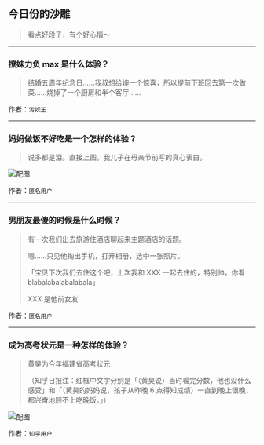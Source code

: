 ## 今日份的沙雕

> 看点好段子，有个好心情～


 
---

### 撩妹力负 max 是什么体验？

> 结婚五周年纪念日……我叔想给婶一个惊喜，所以提前下班回去第一次做菜……烧掉了一个厨房和半个客厅……


作者：`污妖王`

---

### 妈妈做饭不好吃是一个怎样的体验？

> 说多都是泪。直接上图。我儿子在母亲节前写的真心表白。



![配图](http://pic4.zhimg.com/70/7f0353921f2c3bd18dc2b1347605f3db_b.jpg)


作者：`匿名用户`

---

### 男朋友最傻的时候是什么时候？

> 有一次我们出去旅游住酒店聊起来主题酒店的话题。
> 
> 嗯……只见他掏出手机，打开相册，选中一张照片。
> 
> 「宝贝下次我们去住这个吧，上次我和 XXX 一起去住的，特别帅，你看 blabalabalabalabala」
> 
> XXX 是他前女友


作者：`匿名用户`

---

### 成为高考状元是一种怎样的体验？

> 黄昊为今年福建省高考状元
> 
> （知乎日报注：红框中文字分别是「（黄昊说）当时看完分数，他也没什么感受」和「（黄昊的妈妈说，孩子从昨晚 6 点得知成绩）一直到晚上很晚，都兴奋地顾不上吃晚饭。」）



![配图](http://pic3.zhimg.com/70/8f1ea662426c25a73bf240ad4ea5e1aa_b.jpg)


作者：`知乎用户`